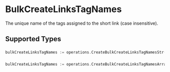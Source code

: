 # BulkCreateLinksTagNames

The unique name of the tags assigned to the short link (case insensitive).


## Supported Types

### 

```go
bulkCreateLinksTagNames := operations.CreateBulkCreateLinksTagNamesStr(string{/* values here */})
```

### 

```go
bulkCreateLinksTagNames := operations.CreateBulkCreateLinksTagNamesArrayOfStr([]string{/* values here */})
```

